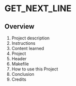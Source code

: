 # GET_NEXT_LINE

## Overview

1. Project description
2. Instructions
3. Content learned
4. Project
5. Header
6. Makefile
7. How to use this Project
8. Conclusion
9. Credits
